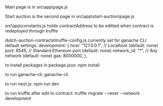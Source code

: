 Main page is in src\app\page.js

Start auction is the second page in src\app\start-auction\page.js

src\app\constants.js holds contractAddress to be editted when contract is redeployed through truffle

dutch-auction-contracts\truffle-config.js currently set for ganache CLI default settings: 
development: {
      host: "127.0.0.1",     // Localhost (default: none)
      port: 8545,            // Standard Ethereum port (default: none)
      network_id: "*",       // Any network (default: none)
      gas: 8000000,
     },
     
to install packages in package.json: npm install

to run ganache-cli: ganache-cli

to run next.js: npm run dev

to run truffle after edit to contract: truffle migrate --reset --network development



